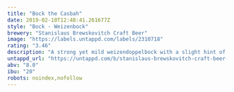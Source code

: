```yaml
---
title: "Bock the Casbah"
date: 2019-02-10T12:48:41.261677Z
style: "Bock - Weizenbock"
brewery: "Stanislaus Brewskovitch Craft Beer"
image: "https://labels.untappd.com/labels/2310718"
rating: "3.46"
description: "A strong yet mild weizendoppelbock with a slight hint of oranges which makes you want to skank."
untappd_url: "https://untappd.com/b/stanislaus-brewskovitch-craft-beer-bock-the-casbah/2310718"
abv: "8.0"
ibu: "20"
robots: noindex,nofollow
---
```

